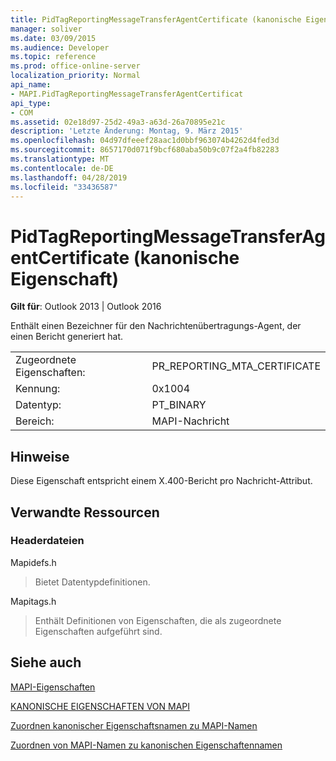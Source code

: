 ```yaml
---
title: PidTagReportingMessageTransferAgentCertificate (kanonische Eigenschaft)
manager: soliver
ms.date: 03/09/2015
ms.audience: Developer
ms.topic: reference
ms.prod: office-online-server
localization_priority: Normal
api_name:
- MAPI.PidTagReportingMessageTransferAgentCertificat
api_type:
- COM
ms.assetid: 02e18d97-25d2-49a3-a63d-26a70895e21c
description: 'Letzte Änderung: Montag, 9. März 2015'
ms.openlocfilehash: 04d97dfeeef28aac1d0bbf963074b4262d4fed3d
ms.sourcegitcommit: 8657170d071f9bcf680aba50b9c07f2a4fb82283
ms.translationtype: MT
ms.contentlocale: de-DE
ms.lasthandoff: 04/28/2019
ms.locfileid: "33436587"
---
```

# <a name="pidtagreportingmessagetransferagentcertificate-canonical-property"></a>PidTagReportingMessageTransferAgentCertificate (kanonische Eigenschaft)

  
  
**Gilt für**: Outlook 2013 | Outlook 2016 
  
Enthält einen Bezeichner für den Nachrichtenübertragungs-Agent, der einen Bericht generiert hat.
  
|||
|:-----|:-----|
|Zugeordnete Eigenschaften:  <br/> |PR_REPORTING_MTA_CERTIFICATE  <br/> |
|Kennung:  <br/> |0x1004  <br/> |
|Datentyp:  <br/> |PT_BINARY  <br/> |
|Bereich:  <br/> |MAPI-Nachricht  <br/> |
   
## <a name="remarks"></a>Hinweise

Diese Eigenschaft entspricht einem X.400-Bericht pro Nachricht-Attribut.
  
## <a name="related-resources"></a>Verwandte Ressourcen

### <a name="header-files"></a>Headerdateien

Mapidefs.h
  
> Bietet Datentypdefinitionen.
    
Mapitags.h
  
> Enthält Definitionen von Eigenschaften, die als zugeordnete Eigenschaften aufgeführt sind.
    
## <a name="see-also"></a>Siehe auch



[MAPI-Eigenschaften](mapi-properties.md)
  
[KANONISCHE EIGENSCHAFTEN VON MAPI](mapi-canonical-properties.md)
  
[Zuordnen kanonischer Eigenschaftsnamen zu MAPI-Namen](mapping-canonical-property-names-to-mapi-names.md)
  
[Zuordnen von MAPI-Namen zu kanonischen Eigenschaftennamen](mapping-mapi-names-to-canonical-property-names.md)

